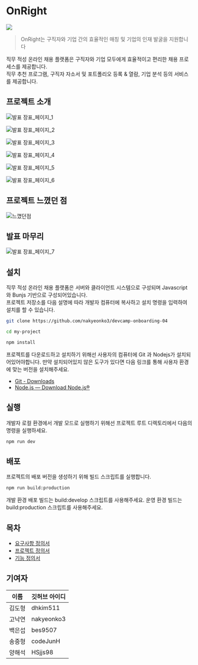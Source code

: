 
# OnRight
![](https://i.imgur.com/weP0NGA.png)

> OnRight는 구직자와 기업 간의 효율적인 매칭 및 기업의 인재 발굴을 지원합니다</br>

직무 적성 온라인 채용 플랫폼은 구직자와 기업 모두에게 효율적이고 편리한 채용 프로세스를 제공합니다.</br>
직무 추천 프로그램, 구직자 자소서 및 포트폴리오 등록 & 열람, 기업 분석 등의 서비스를 제공합니다.</br>

## 프로젝트 소개

![발표 장표_페이지_1](https://github.com/nakyeonko3/devcamp-onboarding-04/assets/146011623/34654763-5fb5-4a23-85dc-ee3a24cadc75)

![발표 장표_페이지_2](https://github.com/nakyeonko3/devcamp-onboarding-04/assets/146011623/4202b0df-7257-49df-953b-a2ef4e6a89b3)

![발표 장표_페이지_3](https://github.com/nakyeonko3/devcamp-onboarding-04/assets/146011623/7eea5d5b-9913-442e-925c-110cb652d0e0)

![발표 장표_페이지_4](https://github.com/nakyeonko3/devcamp-onboarding-04/assets/146011623/25b5585c-7671-47de-9549-c5fe20649c2a)

![발표 장표_페이지_5](https://github.com/nakyeonko3/devcamp-onboarding-04/assets/146011623/1f70761a-c28f-4386-b810-5f8e1a169509)

![발표 장표_페이지_6](https://github.com/nakyeonko3/devcamp-onboarding-04/assets/146011623/dcbceabf-f388-44ad-9524-12fedf64db48)

## 프로젝트 느꼈던 점

![느꼈던점](https://github.com/nakyeonko3/devcamp-onboarding-04/assets/146011623/c8d44787-78a1-4f26-ae96-5c7120cd2bc9)

## 발표 마무리 

![발표 장표_페이지_7](https://github.com/nakyeonko3/devcamp-onboarding-04/assets/146011623/b627446e-400b-461e-9af7-0633409146c3)

## 설치

직무 적성 온라인 채용 플랫폼은 서버와 클라이언트 시스템으로 구성되며 Javascript 와 Bunjs 기반으로 구성되어있습니다.<br>
프로젝트 저장소를 다음 설명에 따라 개발자 컴퓨터에 복사하고 설치 명령을 입력하여 설치를 할 수 있습니다.

```bash
git clone https://github.com/nakyeonko3/devcamp-onboarding-04

cd my-project

npm install
```

프로젝트를 다운로드하고 설치하기 위해선 사용자의 컴퓨터에 Git 과 Nodejs가 설치되어있어야합니다.
만약 설치되어있지 않은 도구가 있다면 다음 링크를 통해 사용자 환경에 맞는 버전을 설치해주세요.

* [Git - Downloads](https://git-scm.com/downloads)
* [Node.js — Download Node.js®](https://nodejs.org/en/download/current)

## 실행

개발자 로컬 환경에서 개발 모드로 실행하기 위해선 프로젝트 루트 디렉토리에서 다음의 명령을 실행하세요.

```bash
npm run dev 
```

## 배포

프로젝트의 배포 버전을 생성하기 위해 빌드 스크립트를 실행합니다.

```bash
npm run build:production
```

개발 환경 배포 빌드는 build:develop 스크립트를 사용해주세요. 
운영 환경 빌드는 build:production 스크립트를 사용해주세요.

## 목차
- [요구사항 정의서](https://github.com/nakyeonko3/devcamp-onboarding-04/blob/main/design/%EC%9A%94%EA%B5%AC%EC%82%AC%ED%95%AD%20%EC%A0%95%EC%9D%98%EC%84%9C.md)
- [프로젝트 정의서](https://github.com/nakyeonko3/devcamp-onboarding-04/blob/main/design/%ED%94%84%EB%A1%9C%EC%A0%9D%ED%8A%B8%20%EC%A0%95%EC%9D%98%EC%84%9C.md)
- [기능 정의서](https://github.com/nakyeonko3/devcamp-onboarding-04/blob/main/design/%EA%B8%B0%EB%8A%A5%20%EC%A0%95%EC%9D%98%EC%84%9C.md)

## 기여자 

| 이름 | 깃허브 아이디 |
| --- | --- |
| 김도형 | dhkim511 |
| 고낙연 | nakyeonko3 |
| 백은섭 | bes9507 |
| 송중형 | codeJunH |
| 양해석 | HSjjs98 |
